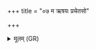 +++
title = "०७ म ऋषयः प्रचेतसो"

+++
<details><summary>मूलम् (GR)</summary>

(अन्तर्हिता) म ऋषयः प्रचेतसो +++(read maharṣayaḥ with Or.?)+++  
अन्तर्हितः सूर्यो मातरिश्वा ।  
(…) ॥ +++(see 1cd)+++
</details>